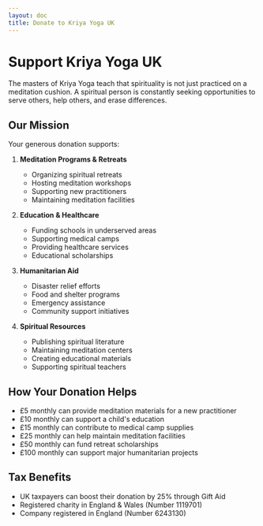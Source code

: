 ```yaml
---
layout: doc
title: Donate to Kriya Yoga UK
---
```


# Support Kriya Yoga UK

The masters of Kriya Yoga teach that spirituality is not just practiced on a meditation cushion. A spiritual person is constantly seeking opportunities to serve others, help others, and erase differences.

## Our Mission

Your generous donation supports:

1. **Meditation Programs & Retreats**
   - Organizing spiritual retreats
   - Hosting meditation workshops
   - Supporting new practitioners
   - Maintaining meditation facilities

2. **Education & Healthcare**
   - Funding schools in underserved areas
   - Supporting medical camps
   - Providing healthcare services
   - Educational scholarships

3. **Humanitarian Aid**
   - Disaster relief efforts
   - Food and shelter programs
   - Emergency assistance
   - Community support initiatives

4. **Spiritual Resources**
   - Publishing spiritual literature
   - Maintaining meditation centers
   - Creating educational materials
   - Supporting spiritual teachers

## How Your Donation Helps

- £5 monthly can provide meditation materials for a new practitioner
- £10 monthly can support a child's education
- £15 monthly can contribute to medical camp supplies
- £25 monthly can help maintain meditation facilities
- £50 monthly can fund retreat scholarships
- £100 monthly can support major humanitarian projects

## Tax Benefits

- UK taxpayers can boost their donation by 25% through Gift Aid
- Registered charity in England & Wales (Number 1119701)
- Company registered in England (Number 6243130)

<script setup>
import DonationForm from '../components/DonationForm.vue'
</script>

<DonationForm />
